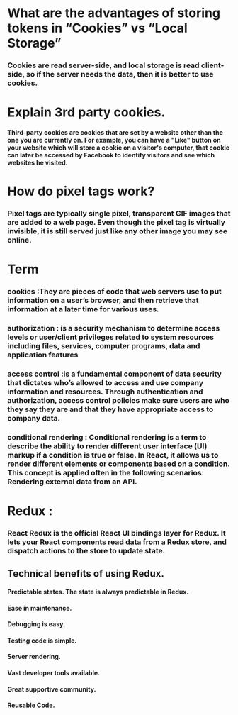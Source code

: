 # What are the advantages of storing tokens in “Cookies” vs “Local Storage” 
### Cookies are read server-side, and local storage is read client-side, so if the server needs the data, then it is better to use cookies.
# Explain 3rd party cookies.
#### Third-party cookies are cookies that are set by a website other than the one you are currently on. For example, you can have a "Like" button on your website which will store a cookie on a visitor's computer, that cookie can later be accessed by Facebook to identify visitors and see which websites he visited.
# How do pixel tags work?
### Pixel tags are typically single pixel, transparent GIF images that are added to a web page. Even though the pixel tag is virtually invisible, it is still served just like any other image you may see online.

# Term
### cookies :They are pieces of code that web servers use to put information on a user’s browser, and then retrieve that information at a later time for various uses.
### authorization :  is a security mechanism to determine access levels or user/client privileges related to system resources including files, services, computer programs, data and application features
### access control :is a fundamental component of data security that dictates who’s allowed to access and use company information and resources. Through authentication and authorization, access control policies make sure users are who they say they are and that they have appropriate access to company data.
### conditional rendering : Conditional rendering is a term to describe the ability to render different user interface (UI) markup if a condition is true or false. In React, it allows us to render different elements or components based on a condition. This concept is applied often in the following scenarios: Rendering external data from an API.


# Redux : 
### React Redux is the official React UI bindings layer for Redux. It lets your React components read data from a Redux store, and dispatch actions to the store to update state.

## Technical benefits of using Redux.
####  Predictable states. The state is always predictable in Redux. 
#### Ease in maintenance. 
#### Debugging is easy. 
#### Testing code is simple. 
#### Server rendering. 
#### Vast developer tools available. 
#### Great supportive community. 
#### Reusable Code.